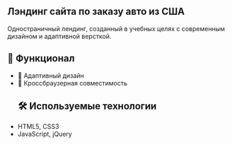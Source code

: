 ## Лэндинг сайта по заказу авто из США
Одностраничный лендинг, созданный в учебных целях с современным дизайном и адаптивной версткой.
## 📌 Функционал  
- 🔹 Адаптивный дизайн  
- 🔹 Кроссбраузерная совместимость
  ## 🛠️ Используемые технологии  
- HTML5, CSS3  
- JavaScript, jQuery
